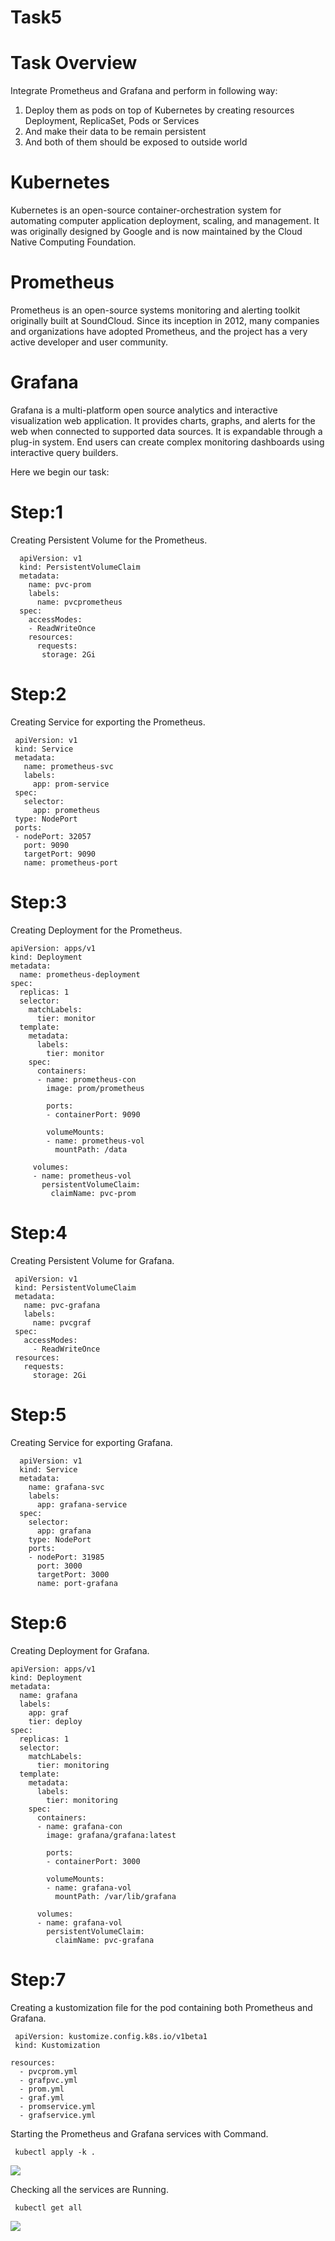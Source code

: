# Task5
# Task Overview
  
  Integrate Prometheus and Grafana and perform in 
  following way:

  1.  Deploy them as pods on top of Kubernetes by creating resources Deployment, ReplicaSet, Pods or Services
  2.  And make their data to be remain persistent 
  3.  And both of them should be exposed to outside world

# Kubernetes 
  Kubernetes is an open-source container-orchestration
  system for automating computer application deployment,
  scaling, and management. It was originally designed 
  by Google and is now maintained by the Cloud Native
  Computing Foundation.
  
# Prometheus
  Prometheus is an open-source systems monitoring and
  alerting toolkit originally built at SoundCloud. 
  Since its inception in 2012, many companies and
  organizations have adopted Prometheus, and the 
  project has a very active developer and user community.

# Grafana
  Grafana is a multi-platform open source analytics and
  interactive visualization web application. It provides
  charts, graphs, and alerts for the web when connected
  to supported data sources. It is expandable through a
  plug-in system. End users can create complex monitoring
  dashboards using interactive query builders.
  
  Here we begin our task:
 
 # Step:1 
 Creating Persistent Volume for the Prometheus.
      
      apiVersion: v1
      kind: PersistentVolumeClaim
      metadata: 
        name: pvc-prom
        labels:
          name: pvcprometheus
      spec:    
        accessModes:
        - ReadWriteOnce
        resources:
          requests:   
           storage: 2Gi
           
 # Step:2
 Creating Service for exporting  the Prometheus.
     
     apiVersion: v1
     kind: Service
     metadata:
       name: prometheus-svc
       labels:
         app: prom-service
     spec:
       selector:
         app: prometheus
     type: NodePort
     ports:
     - nodePort: 32057
       port: 9090
       targetPort: 9090
       name: prometheus-port
     
 # Step:3
 Creating Deployment for the Prometheus.
  
    apiVersion: apps/v1
    kind: Deployment
    metadata:
      name: prometheus-deployment
    spec:
      replicas: 1
      selector:
        matchLabels: 
          tier: monitor
      template:
        metadata:
          labels:
            tier: monitor
        spec:
          containers:
          - name: prometheus-con
            image: prom/prometheus
       
            ports:
            - containerPort: 9090
       
            volumeMounts:
            - name: prometheus-vol
              mountPath: /data
      
         volumes:
         - name: prometheus-vol
           persistentVolumeClaim:
             claimName: pvc-prom

  # Step:4 
  Creating Persistent Volume for Grafana.
  
     apiVersion: v1
     kind: PersistentVolumeClaim
     metadata: 
       name: pvc-grafana
       labels:
         name: pvcgraf
     spec:
       accessModes:
         - ReadWriteOnce
     resources:
       requests:
         storage: 2Gi 
  
  # Step:5
  Creating Service for exporting Grafana.
  
      apiVersion: v1
      kind: Service
      metadata:
        name: grafana-svc
        labels:
          app: grafana-service
      spec:
        selector:
          app: grafana
        type: NodePort
        ports:
        - nodePort: 31985
          port: 3000
          targetPort: 3000
          name: port-grafana
  
# Step:6
Creating Deployment for Grafana.

    apiVersion: apps/v1
    kind: Deployment
    metadata:
      name: grafana
      labels: 
        app: graf
        tier: deploy
    spec:
      replicas: 1
      selector:
        matchLabels: 
          tier: monitoring
      template:
        metadata:
          labels:
            tier: monitoring
        spec:
          containers:
          - name: grafana-con
            image: grafana/grafana:latest
       
            ports:
            - containerPort: 3000
       
            volumeMounts:
            - name: grafana-vol
              mountPath: /var/lib/grafana
      
          volumes:
          - name: grafana-vol
            persistentVolumeClaim:
              claimName: pvc-grafana
              
 # Step:7
 Creating a kustomization file for the pod containing both Prometheus and Grafana.
 
     apiVersion: kustomize.config.k8s.io/v1beta1
     kind: Kustomization

    resources:
      - pvcprom.yml
      - grafpvc.yml
      - prom.yml
      - graf.yml 
      - promservice.yml  
      - grafservice.yml 

 Starting the Prometheus and Grafana services with Command.
            
     kubectl apply -k .
     
  <img src="apply.png" >   
  
Checking all the services are Running.
     
     kubectl get all 

<img src="getall1.png">
